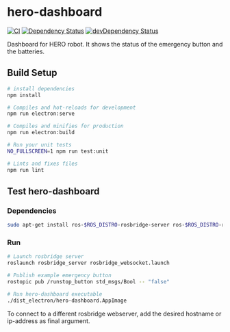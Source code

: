 # hero-dashboard

[![CI][gh-actions-image]][gh-actions-url] [![Dependency Status][daviddm-image]][daviddm-url] [![devDependency Status][daviddm-image-dev]][daviddm-url-dev]

Dashboard for HERO robot. It shows the status of the emergency button and the batteries.

## Build Setup

```bash
# install dependencies
npm install

# Compiles and hot-reloads for development
npm run electron:serve

# Compiles and minifies for production
npm run electron:build

# Run your unit tests
NO_FULLSCREEN=1 npm run test:unit

# Lints and fixes files
npm run lint
```

## Test hero-dashboard

### Dependencies

```bash
sudo apt-get install ros-$ROS_DISTRO-rosbridge-server ros-$ROS_DISTRO-rostopic
```

### Run

```bash
# Launch rosbridge server
roslaunch rosbridge_server rosbridge_websocket.launch

# Publish example emergency button
rostopic pub /runstop_button std_msgs/Bool -- "false"

# Run hero-dashboard executable
./dist_electron/hero-dashboard.AppImage
```

To connect to a different rosbridge webserver,
add the desired hostname or ip-address as final argument.

[gh-actions-image]: https://github.com/tue-robotics/hero-dashboard/workflows/CI/badge.svg
[gh-actions-url]: https://github.com/tue-robotics/hero-dashboard/actions

[daviddm-image]: https://david-dm.org/tue-robotics/hero-dashboard/status.svg
[daviddm-url]: https://david-dm.org/tue-robotics/hero-dashboard
[daviddm-image-dev]: https://david-dm.org/tue-robotics/hero-dashboard/dev-status.svg
[daviddm-url-dev]: https://david-dm.org/tue-robotics/hero-dashboard?type=dev
